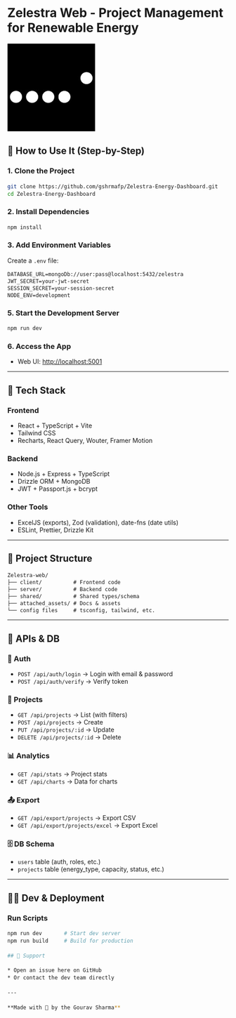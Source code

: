 # Zelestra Web - Project Management for Renewable Energy

![Zelestra Logo](client/src/assets/images/zelestra.png)

## 🚀 How to Use It (Step-by-Step)

### 1. **Clone the Project**

```bash
git clone https://github.com/gshrmafp/Zelestra-Energy-Dashboard.git
cd Zelestra-Energy-Dashboard
```

### 2. **Install Dependencies**

```bash
npm install
```

### 3. **Add Environment Variables**

Create a `.env` file:

```env
DATABASE_URL=mongoDb://user:pass@localhost:5432/zelestra
JWT_SECRET=your-jwt-secret
SESSION_SECRET=your-session-secret
NODE_ENV=development
```

### 5. **Start the Development Server**

```bash
npm run dev
```

### 6. **Access the App**

* Web UI: [http://localhost:5001](http://localhost:5001)

---

## 🔧 Tech Stack

### **Frontend**

* React + TypeScript + Vite
* Tailwind CSS
* Recharts, React Query, Wouter, Framer Motion

### **Backend**

* Node.js + Express + TypeScript
* Drizzle ORM + MongoDB
* JWT + Passport.js + bcrypt

### **Other Tools**

* ExcelJS (exports), Zod (validation), date-fns (date utils)
* ESLint, Prettier, Drizzle Kit

---

## 📁 Project Structure

```
Zelestra-web/
├── client/          # Frontend code
├── server/          # Backend code
├── shared/          # Shared types/schema
├── attached_assets/ # Docs & assets
└── config files     # tsconfig, tailwind, etc.
```

---

## 📡 APIs & DB

### 🔐 Auth

* `POST /api/auth/login` → Login with email & password
* `POST /api/auth/verify` → Verify token

### 📁 Projects

* `GET /api/projects` → List (with filters)
* `POST /api/projects` → Create
* `PUT /api/projects/:id` → Update
* `DELETE /api/projects/:id` → Delete

### 📊 Analytics

* `GET /api/stats` → Project stats
* `GET /api/charts` → Data for charts

### 📤 Export

* `GET /api/export/projects` → Export CSV
* `GET /api/export/projects/excel` → Export Excel

### 🗄️ DB Schema

* `users` table (auth, roles, etc.)
* `projects` table (energy\_type, capacity, status, etc.)

---

## 🧑‍💻 Dev & Deployment

### Run Scripts

```bash
npm run dev       # Start dev server
npm run build     # Build for production

## 💬 Support

* Open an issue here on GitHub
* Or contact the dev team directly

---

**Made with 💚 by the Gourav Sharma**
